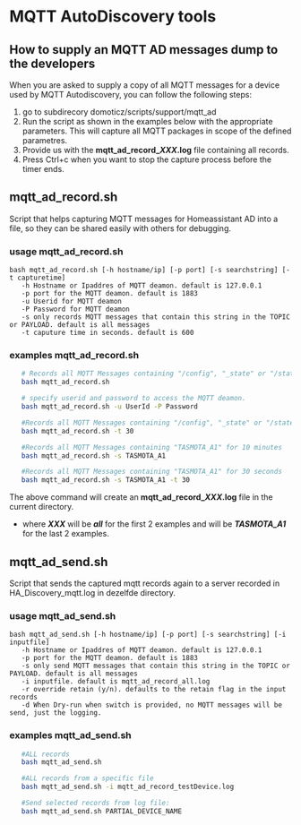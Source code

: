 
# MQTT AutoDiscovery tools

## How to supply an MQTT AD messages dump to the developers

When you are asked to supply a copy of all MQTT messages for a device used by MQTT Autodiscovery, you can follow the following steps:

   1. go to subdirecory domoticz/scripts/support/mqtt_ad
   2. Run the script as shown in the examples below with the appropriate parameters. This will capture all MQTT packages in scope of the defined parametres.
   3. Provide us with the **mqtt_ad_record_*XXX*.log** file containing all records.
   4. Press Ctrl+c when you want to stop the capture process before the timer ends.

## mqtt_ad_record.sh

Script that helps capturing MQTT messages for Homeassistant AD into a file, so they can be shared easily with others for debugging.

### usage mqtt_ad_record.sh

```text
bash mqtt_ad_record.sh [-h hostname/ip] [-p port] [-s searchstring] [-t capturetime]
   -h Hostname or Ipaddres of MQTT deamon. default is 127.0.0.1
   -p port for the MQTT deamon. default is 1883
   -u Userid for MQTT deamon
   -P Password for MQTT deamon
   -s only records MQTT messages that contain this string in the TOPIC or PAYLOAD. default is all messages
   -t caputure time in seconds. default is 600
```

### examples mqtt_ad_record.sh

```bash
   # Records all MQTT Messages containing "/config", "_state" or "/state" for 10 minutes
   bash mqtt_ad_record.sh

   # specify userid and password to access the MQTT deamon.
   bash mqtt_ad_record.sh -u UserId -P Password

   #Records all MQTT Messages containing "/config", "_state" or "/state" for 30 Seconds
   bash mqtt_ad_record.sh -t 30

   #Records all MQTT Messages containing "TASMOTA_A1" for 10 minutes
   bash mqtt_ad_record.sh -s TASMOTA_A1

   #Records all MQTT Messages containing "TASMOTA_A1" for 30 seconds
   bash mqtt_ad_record.sh -s TASMOTA_A1 -t 30
```

The above command will create an **mqtt_ad_record_*XXX*.log** file in the current directory.

- where ***XXX*** will be ***all*** for the first 2 examples and will be ***TASMOTA_A1*** for the last 2 examples.

## mqtt_ad_send.sh

Script that sends the captured mqtt records again to a server recorded in HA_Discovery_mqtt.log in dezelfde directory.

### usage mqtt_ad_send.sh

```text
bash mqtt_ad_send.sh [-h hostname/ip] [-p port] [-s searchstring] [-i inputfile]
   -h Hostname or Ipaddres of MQTT deamon. default is 127.0.0.1
   -p port for the MQTT deamon. default is 1883
   -s only send MQTT messages that contain this string in the TOPIC or PAYLOAD. default is all messages
   -i inputfile. default is mqtt_ad_record_all.log
   -r override retain (y/n). defaults to the retain flag in the input records
   -d When Dry-run when switch is provided, no MQTT messages will be send, just the logging.
```

### examples mqtt_ad_send.sh

```bash
   #ALL records
   bash mqtt_ad_send.sh

   #ALL records from a specific file
   bash mqtt_ad_send.sh -i mqtt_ad_record_testDevice.log

   #Send selected records from log file:
   bash mqtt_ad_send.sh PARTIAL_DEVICE_NAME
```
